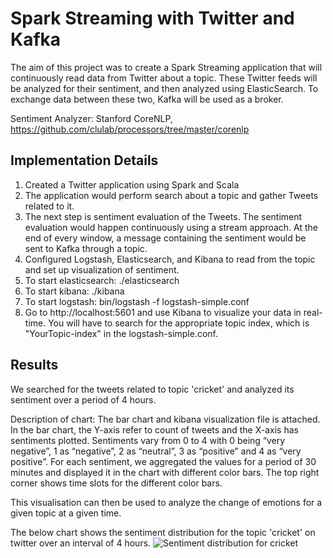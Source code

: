# Spark Streaming with Twitter and Kafka

The aim of this project was to create a Spark Streaming application that will continuously read data from
Twitter about a topic. These Twitter feeds will be analyzed for their sentiment, and then analyzed
using ElasticSearch. To exchange data between these two, Kafka will be used as a broker. 

Sentiment Analyzer: Stanford CoreNLP, https://github.com/clulab/processors/tree/master/corenlp

## Implementation Details

1. Created a Twitter application using Spark and Scala
2. The application would perform search about a topic and gather Tweets related to it. 
3. The next step is sentiment evaluation of the Tweets. The sentiment evaluation would happen continuously using a stream approach. At the end of
every window, a message containing the sentiment would be sent to Kafka through a topic.
4. Configured Logstash, Elasticsearch, and Kibana to read from the topic and set up visualization of sentiment.
5. To start elasticsearch: ./elasticsearch
6. To start kibana: ./kibana
7. To start logstash: bin/logstash -f logstash-simple.conf
8. Go to http://localhost:5601 and use Kibana to visualize your data in real-time. You will have to search for the appropriate topic index, which is
"YourTopic-index" in the logstash-simple.conf.

## Results

We searched for the tweets related to topic 'cricket' and analyzed its sentiment over a period of 4 hours.

Description of chart: The bar chart and kibana visualization file is attached. In the bar chart, the Y-axis refer to count of tweets and the X-axis has sentiments plotted. Sentiments vary from 0 to 4 with 0 being “very negative”, 1 as “negative”, 2 as “neutral”, 3 as “positive” and 4 as “very positive”. For each sentiment, we aggregated the values for a period of 30 minutes and displayed it in the chart with different color bars. The top right corner shows time slots for the different color bars.

This visualisation can then be used to analyze the change of emotions for a given topic at a given time.

The below chart shows the sentiment distribution for the topic 'cricket' on twitter over an interval of 4 hours. 
![Sentiment distribution for cricket](https://github.com/manasbundele/big-data-projects/blob/master/sentiment-analysis-for-streaming-twitter-feeds/Twitter%20Sentiment%20Analysis%20for%20Cricket.png?raw=true)
